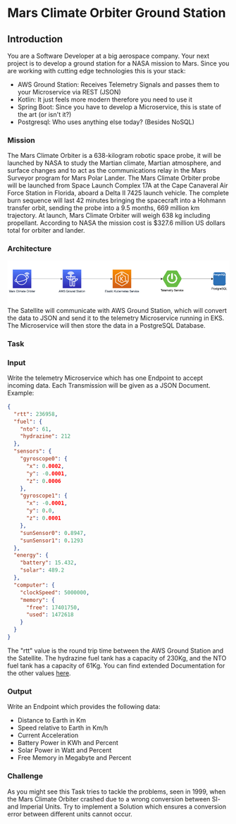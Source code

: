 # Mars Climate Orbiter Ground Station

## Introduction
You are a Software Developer at a big aerospace company.
Your next project is to develop a ground station for a NASA mission to Mars.
Since you are working with cutting edge technologies this is your stack:
- AWS Ground Station: Receives Telemetry Signals and passes them to your Microservice via REST (JSON)
- Kotlin: It just feels more modern therefore you need to use it
- Spring Boot: Since you have to develop a Microservice, this is state of the art (or isn't it?)
- Postgresql: Who uses anything else today? (Besides NoSQL)

### Mission
The Mars Climate Orbiter is a 638-kilogram robotic space probe, 
it will be launched by NASA to study the Martian climate, Martian atmosphere, 
and surface changes and to act as the communications relay in the Mars Surveyor program for Mars Polar Lander. 
The Mars Climate Orbiter probe will be launched from Space Launch Complex 17A 
at the Cape Canaveral Air Force Station in Florida, aboard a Delta II 7425 launch vehicle. 
The complete burn sequence will last 42 minutes bringing the spacecraft into a Hohmann transfer orbit, 
sending the probe into a 9.5 months, 669 million km trajectory. 
At launch, Mars Climate Orbiter will weigh 638 kg including propellant.
According to NASA the mission cost is $327.6 million US dollars total for orbiter and lander.

### Architecture
![Architecture](src/docs/resources/architecture.png)
The Satellite will communicate with AWS Ground Station,
which will convert the data to JSON and send it to the telemetry Microservice
running in EKS. The Microservice will then store the data in a PostgreSQL Database.

### Task
### Input
Write the telemetry Microservice which has one Endpoint to accept incoming data.
Each Transmission will be given as a JSON Document. Example:

```json
{
  "rtt": 236958,
  "fuel": {
    "nto": 61,
    "hydrazine": 212
  },
  "sensors": {
    "gyroscope0": {
      "x": 0.0002,
      "y": -0.0001,
      "z": 0.0006
    },
    "gyroscope1": {
      "x": -0.0001,
      "y": 0.0,
      "z": 0.0001
    },
    "sunSensor0": 0.8947,
    "sunSensor1": 0.1293
  },
  "energy": {
    "battery": 15.432,
    "solar": 489.2
  },
  "computer": {
    "clockSpeed": 5000000,
    "memory": {
      "free": 17401750,
      "used": 1472618
    }
  }
}
```
The "rtt" value is the round trip time between the AWS Ground Station and the Satellite.
The hydrazine fuel tank has a capacity of 230Kg, and the NTO fuel tank has a capacity of 61Kg.
You can find extended Documentation for the other values [here](https://mars.nasa.gov/internal_resources/818/).

### Output

Write an Endpoint which provides the following data:
- Distance to Earth in Km
- Speed relative to Earth in Km/h
- Current Acceleration
- Battery Power in KWh and Percent
- Solar Power in Watt and Percent
- Free Memory in Megabyte and Percent

### Challenge
As you might see this Task tries to tackle the problems,
seen in 1999, when the Mars Climate Orbiter crashed due to
a wrong conversion between SI- and Imperial Units.
Try to implement a Solution which ensures 
a conversion error between different units cannot occur.